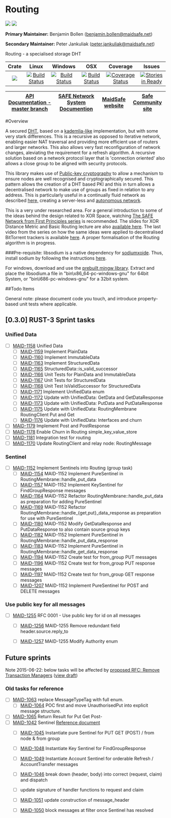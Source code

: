 # Routing
[![](https://img.shields.io/badge/Project%20SAFE-Approved-green.svg)](http://maidsafe.net/applications) [![](https://img.shields.io/badge/License-GPL3-green.svg)](https://github.com/maidsafe/routing/blob/master/COPYING)

**Primary Maintainer:**     Benjamin Bollen (benjamin.bollen@maidsafe.net)

**Secondary Maintainer:**   Peter Jankuliak (peter.jankuliak@maidsafe.net)

Routing - a specialised storage DHT

|Crate|Linux|Windows|OSX|Coverage|Issues|
|:------:|:-------:|:-------:|:-------:|:-------:|:-------:|
|[![](http://meritbadge.herokuapp.com/routing)](https://crates.io/crates/routing)|[![Build Status](https://travis-ci.org/maidsafe/routing.svg?branch=master)](https://travis-ci.org/maidsafe/routing)|[![Build Status](http://ci.maidsafe.net:8080/buildStatus/icon?job=routing_win64_status_badge)](http://ci.maidsafe.net:8080/job/routing_win64_status_badge/)|[![Build Status](http://ci.maidsafe.net:8080/buildStatus/icon?job=routing_osx_status_badge)](http://ci.maidsafe.net:8080/job/routing_osx_status_badge/)|[![Coverage Status](https://coveralls.io/repos/maidsafe/routing/badge.svg)](https://coveralls.io/r/maidsafe/routing)|[![Stories in Ready](https://badge.waffle.io/maidsafe/routing.png?label=ready&title=Ready)](https://waffle.io/maidsafe/routing)

| [API Documentation - master branch](http://maidsafe.net/routing/master/) | [SAFE Network System Documention](http://systemdocs.maidsafe.net) | [MaidSafe website](http://maidsafe.net) | [Safe Community site](https://forum.safenetwork.io) |
|:------:|:-------:|:-------:|:-------:|

#Overview

A secured [DHT](http://en.wikipedia.org/wiki/Distributed_hash_table), based on a [kademlia-like](http://en.wikipedia.org/wiki/Kademlia) implementation, but with some very stark differences. This is a recursive as opposed to iterative network, enabling easier NAT traversal and providing more efficient use of routers and larger networks. This also allows very fast reconfiguration of network changes, aleviating the requirement for a refresh algorithm. A recursive solution based on a network protocol layer that is 'connection oriented' also allows a close group to be aligned with security protocols.

This library makes use of [Public-key cryptography](http://en.wikipedia.org/wiki/Public-key_cryptography) to allow a mechanism to ensure nodes are well recognised and cryptographically secured. This pattern
allows the creation of a DHT based PKI and this in turn allows a decentralised network to make use of groups as fixed in relation to any address. This is particularly useful in a continually fluid network as described [here,](http://maidsafe.net/Whitepapers/pdf/MaidSafeDistributedHashTable.pdf) creating a server-less and [autonomous network](http://maidsafe.net/docs/SAFEnetwork.pdf).

This is a very under researched area. For a general introduction to some of the ideas behind the design related to XOR Space, watching [The SAFE Network from First Principles series](https://www.youtube.com/watch?v=Lr9FJRDcNzk&list=PLiYqQVdgdw_sSDkdIZzDRQR9xZlsukIxD) is recommended. The slides for XOR Distance Metric and Basic Routing lecture are also [available here](http://ericklavoie.com/talks/safenetwork/1-xor-routing.pdf). The last video from the series on how the same ideas were applied to decentralised BitTorrent trackers is available [here](https://www.youtube.com/watch?v=YFV908uoLPY). A proper formalisation of the Routing algorithm is in progress.


###Pre-requisite:
libsodium is a native dependency for [sodiumxoide](https://github.com/dnaq/sodiumoxide). Thus, install sodium by following the instructions [here](http://doc.libsodium.org/installation/index.html).

For windows, download and use the [prebuilt mingw library](https://download.libsodium.org/libsodium/releases/libsodium-1.0.2-mingw.tar.gz).
Extract and place the libsodium.a file in "bin\x86_64-pc-windows-gnu" for 64bit System, or "bin\i686-pc-windows-gnu" for a 32bit system.

##Todo Items

General note: please document code you touch, and introduce property-based unit tests where applicable.

## [0.3.0] RUST-3 Sprint tasks

### Unified Data
- [ ] [MAID-1158](https://maidsafe.atlassian.net/browse/MAID-1158) Unified Data
    - [ ] [MAID-1159](https://maidsafe.atlassian.net/browse/MAID-1159) Implement PlainData
    - [ ] [MAID-1160](https://maidsafe.atlassian.net/browse/MAID-1160) Implement ImmutableData
    - [ ] [MAID-1163](https://maidsafe.atlassian.net/browse/MAID-1163) Implement StructuredData
    - [ ] [MAID-1165](https://maidsafe.atlassian.net/browse/MAID-1165) StructuredData::is_valid_successor
    - [ ] [MAID-1166](https://maidsafe.atlassian.net/browse/MAID-1166) Unit Tests for PlainData and ImmutableData
    - [ ] [MAID-1167](https://maidsafe.atlassian.net/browse/MAID-1167) Unit Tests for StructuredData
    - [ ] [MAID-1168](https://maidsafe.atlassian.net/browse/MAID-1168) Unit Test IsValidSuccessor for StructuredData
    - [ ] [MAID-1171](https://maidsafe.atlassian.net/browse/MAID-1171) Implement UnifiedData enum
    - [ ] [MAID-1172](https://maidsafe.atlassian.net/browse/MAID-1172) Update with UnifiedData: GetData and GetDataResponse
    - [ ] [MAID-1173](https://maidsafe.atlassian.net/browse/MAID-1173) Update with UnifiedData: PutData and PutDataResponse
    - [ ] [MAID-1175](https://maidsafe.atlassian.net/browse/MAID-1175) Update with UnifiedData: RoutingMembrane RoutingClient Put and Get
    - [ ] [MAID-1176](https://maidsafe.atlassian.net/browse/MAID-1176) Update with UnifiedData: Interfaces and churn
- [ ] [MAID-1179](https://maidsafe.atlassian.net/browse/MAID-1179) Implement Post and PostResponse
- [ ] [MAID-1178](https://maidsafe.atlassian.net/browse/MAID-1178) Enable Churn in Routing simple_key_value_store
- [ ] [MAID-1181](https://maidsafe.atlassian.net/browse/MAID-1181) Integration test for routing
- [ ] [MAID-1170](https://maidsafe.atlassian.net/browse/MAID-1170) Update RoutingClient and relay node: RoutingMessage

### Sentinel
- [ ] [MAID-1152](https://maidsafe.atlassian.net/browse/MAID-1152) Implement Sentinels into Routing (group task)
    - [ ] [MAID-1154](https://maidsafe.atlassian.net/browse/MAID-1154) MAID-1152 Implement PureSentinel in RoutingMembrane::handle_put_data
    - [ ] [MAID-1157](https://maidsafe.atlassian.net/browse/MAID-1157) MAID-1152 Implement KeySentinel for FindGroupResponse messages
    - [ ] [MAID-1164](https://maidsafe.atlassian.net/browse/MAID-1164) MAID-1152 Refactor RoutingMembrane::handle_put_data as preparation for adding PureSentinel
    - [ ] [MAID-1169](https://maidsafe.atlassian.net/browse/MAID-1169) MAID-1152 Refactor RoutingMembrane::handle_{get,put}_data_response as preparation for use with PureSentinel
    - [ ] [MAID-1180](https://maidsafe.atlassian.net/browse/MAID-1180) MAID-1152 Modify GetDataResponse and PutDataResponse to also contain source group keys
    - [ ] [MAID-1182](https://maidsafe.atlassian.net/browse/MAID-1182) MAID-1152 Implement PureSentinel in RoutingMembrane::handle_put_data_response
    - [ ] [MAID-1183](https://maidsafe.atlassian.net/browse/MAID-1183) MAID-1152 Implement PureSentinel in RoutingMembrane::handle_get_data_response
    - [ ] [MAID-1194](https://maidsafe.atlassian.net/browse/MAID-1194) MAID-1152 Create test for from_group PUT messages
    - [ ] [MAID-1196](https://maidsafe.atlassian.net/browse/MAID-1196) MAID-1152 Create test for from_group PUT response messages
    - [ ] [MAID-1197](https://maidsafe.atlassian.net/browse/MAID-1197) MAID-1152 Create test for from_group GET response messages
    - [ ] [MAID-1207](https://maidsafe.atlassian.net/browse/MAID-1207) MAID-1152 Implement PureSentinel for POST and DELETE messages

### Use public key for all messages
- [ ] [MAID-1255](https://maidsafe.atlassian.net/browse/MAID-1255) RFC 0001 - Use public key for id on all messages
    - [ ] [MAID-1256](https://maidsafe.atlassian.net/browse/MAID-1256) MAID-1255 Remove redundant field header.source.reply_to
    - [ ] [MAID-1257](https://maidsafe.atlassian.net/browse/MAID-1257) MAID-1255 Modify Authority enum


## Future sprints

Note 2015-06-22: below tasks will be affected by [proposed RFC: Remove Transaction Managers](https://github.com/maidsafe/rfcs/pull/1) ([view draft](https://github.com/dirvine/rfcs/blob/master/proposed/0000-Remove-Transaction-Managers.md))

### Old tasks for reference
- [ ] [MAID-1063](https://maidsafe.atlassian.net/browse/MAID-1063) replace MessageTypeTag with full enum.
    - [ ] [MAID-1064](https://maidsafe.atlassian.net/browse/MAID-1064) POC first and move UnauthorisedPut into explicit message structure.
- [ ] [MAID-1065](https://maidsafe.atlassian.net/browse/MAID-1065) Return Result for Put Get Post-
- [ ] [MAID-1042](https://maidsafe.atlassian.net/browse/MAID-1042) Sentinel [Reference document](https://docs.google.com/document/d/1-x7pCq_YXm-P5xDi7y8UIYDbheVwJ10Q80FzgtnMD8A/edit?usp=sharing)
    - [ ] [MAID-1045](https://maidsafe.atlassian.net/browse/MAID-1045) Instantiate pure Sentinel for PUT GET (POST) / from node & from group
    - [ ] [MAID-1048](https://maidsafe.atlassian.net/browse/MAID-1048) Instantiate Key Sentinel for FindGroupResponse
    - [ ] [MAID-1049](https://maidsafe.atlassian.net/browse/MAID-1049) Instantiate Account Sentinel for orderable Refresh / AccountTransfer messages
    - [ ] [MAID-1046](https://maidsafe.atlassian.net/browse/MAID-1046) break down (header, body) into correct (request, claim) and dispatch
    - [ ]  update signature of handler functions to request and claim
    - [ ] [MAID-1051](https://maidsafe.atlassian.net/browse/MAID-1051) update construction of message_header
    - [ ] [MAID-1050](https://maidsafe.atlassian.net/browse/MAID-1050) block messages at filter once Sentinel has resolved

